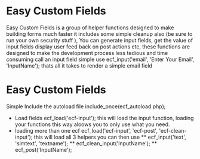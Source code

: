 # Easy Custom Fields
Easy Custom Fields is a group of helper functions designed to make building forms much faster it includes some simple cleanup also (be sure to run your own security stuff ), You can generate input fields, get the value of input fields display user feed back on post actions etc, these functions are designed to make the development process less tedious and time consuming call an input field simple use ecf_input('email', 'Enter Your Email', 'InputName'); thats all it takes to render a simple email field
# Easy Custom Fields
Simple Include the autoload file 
include_once(ecf_autoload.php);
* Load fields 
ecf_load('ecf-input');
this will load the input function, loading your functions this way aloows you to only use what you need.
* loading more than one ecf
ecf_load('ecf-input', 'ecf-post', 'ecf-clean-input');
this will load all 3 helpers you can then use 
** ecf_input('text', 'simtext', 'textname'); 
** ecf_clean_input('InputName');
** ecf_post('InputName');
